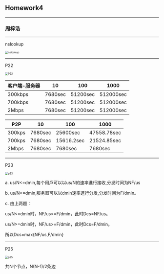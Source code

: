 ## Homework4

------

### 周梓浩

------

nslookup

<img src="C:\Users\junow\Desktop\nslookup.png" alt="nslookup" style="zoom:60%;" />

------

P22

<img src="C:\Users\junow\Desktop\P22.PNG" alt="P22" style="zoom:60%;" />

| 客户端-服务器 | 10      | 100      | 1000      |
| ------------- | ------- | -------- | --------- |
| 300kbps       | 7680sec | 51200sec | 512000sec |
| 700kbps       | 7680sec | 51200sec | 512000sec |
| 2Mbps         | 7680sec | 51200sec | 512000sec |

| P2P    | 10      | 100        | 1000        |
| ------ | ------- | ---------- | ----------- |
| 300kps | 7680sec | 25600sec   | 47558.78sec |
| 700kps | 7680sec | 15616.2sec | 21524.85sec |
| 2Mbps  | 7680sec | 7680sec    | 7680sec     |

------

P23

<img src="C:\Users\junow\Desktop\p23.PNG" alt="p23" style="zoom:60%;" />

a. us/N<=dmin,每个用戶可以以us/N的速率進行接收,分发时间为NF/us

b. us/N>=dmin,服务器可以以dmin速率進行分发,分发时间为F/dmin。

c. 由上两题：

us/N<=dmin时，NF/us>=F/dmin，此时Dcs=NF/us。

us/N>=dmin时，NF/us>=F/dmin，此时Dcs=F/dmin。

所以Dcs=max{NF/us,F/dmin}

------

P25

<img src="C:\Users\junow\Desktop\p25.PNG" alt="p25" style="zoom:60%;" />

共N个节点，N(N-1)/2条边

